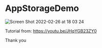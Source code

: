 # AppStorageDemo

![Screen Shot 2022-02-26 at 18 03 24](https://user-images.githubusercontent.com/3993516/155840792-de299930-d28c-4e4c-9c8a-635bbcf5286d.png)

Tutorial from: https://youtu.be/JHqYGB23ZY0

Thank you 


